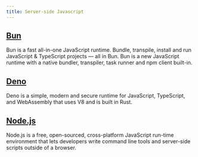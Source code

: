 ```yaml
---
title: Server-side Javascript
---
```


## [Bun](https://bun.sh/)

Bun is a fast all-in-one JavaScript runtime. Bundle, transpile, install and run JavaScript & TypeScript projects — all in Bun.
Bun is a new JavaScript runtime with a native bundler, transpiler, task runner and npm client built-in.

## [Deno](https://deno.land/)

Deno is a simple, modern and secure runtime for JavaScript, TypeScript, and WebAssembly that uses V8 and is built in Rust.

## [Node.js](https://nodejs.dev/)

Node.js is a free, open-sourced, cross-platform JavaScript run-time environment that lets developers write command line tools and server-side scripts outside of a browser.
